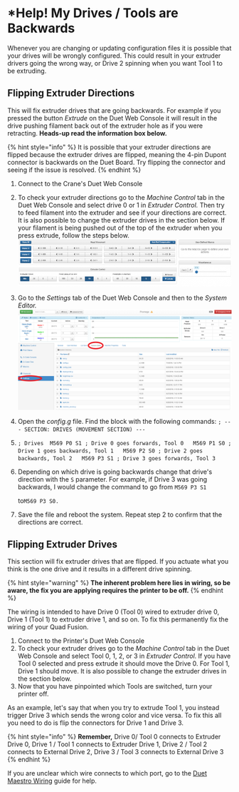 # \*Help! My Drives / Tools are Backwards

Whenever you are changing or updating configuration files it is possible that your drives will be wrongly configured. This could result in your extruder drivers going the wrong way, or Drive 2 spinning when you want Tool 1 to be extruding.

## Flipping Extruder Directions

This will fix extruder drives that are going backwards. For example if you pressed the button _Extrude_ on the Duet Web Console it will result in the drive pushing filament back out of the extruder hole as if you were retracting. **Heads-up read the information box below.** 

{% hint style="info" %}
It is possible that your extruder directions are flipped because the extruder drives are flipped, meaning the 4-pin Dupont connector is backwards on the Duet Board. Try flipping the connector and seeing if the issue is resolved.
{% endhint %}

1. Connect to the Crane's Duet Web Console
2. To check your extruder directions go to the _Machine Control_ tab in the Duet Web Console and select drive 0 or 1 in _Extruder Control._ Then try to feed filament into the extruder and see if your directions are correct. It is also possible to change the extruder drives in the section below. If your filament is being pushed out of the top of the extruder when you press extrude, follow the steps below.  ![](../.gitbook/assets/machinecontrol-1%20%281%29.png) 
3. Go to the _Settings_ tab of the Duet Web Console and then to the _System Editor._  ![](../.gitbook/assets/settingsssytemeditor-1.png) 
4. Open the _config.g_ file. Find the block with the following commands: `; --- SECTION: DRIVES (MOVEMENT SECTION) ---`
5. `; Drives  M569 P0 S1 ; Drive 0 goes forwards, Tool 0   M569 P1 S0 ; Drive 1 goes backwards, Tool 1   M569 P2 S0 ; Drive 2 goes backwards, Tool 2   M569 P3 S1 ; Drive 3 goes forwards, Tool 3`  
6. Depending on which drive is going backwards change that drive's direction with the `S` parameter. For example, if Drive 3 was going backwards, I would change the command to go from `M569 P3 S1`

   to`M569 P3 S0.`

7. Save the file and reboot the system. Repeat step 2 to confirm that the directions are correct.

## Flipping Extruder Drives

This section will fix extruder drives that are flipped. If you actuate what you think is the one drive and it results in a different drive spinning. 

{% hint style="warning" %}
**The inherent problem here lies in wiring, so be aware, the fix you are applying requires the printer to be off.**
{% endhint %}

 The wiring is intended to have Drive 0 \(Tool 0\) wired to extruder drive 0, Drive 1 \(Tool 1\) to extruder drive 1, and so on. To fix this permanently fix the wiring of your Quad Fusion.

1. Connect to the Printer's Duet Web Console
2. To check your extruder drives go to the _Machine Control_ tab in the Duet Web Console and select Tool 0, 1, 2, or 3 in _Extruder Control._ If you have Tool 0 selected and press extrude it should move the Drive 0. For Tool 1, Drive 1 should move.  It is also possible to change the extruder drives in the section below.
3. Now that you have pinpointed which Tools are switched, turn your printer off.

As an example, let's say that when you try to extrude Tool 1, you instead trigger Drive 3 which sends the wrong color and vice versa. To fix this all you need to do is flip the connectors for Drive 1 and Drive 3.

{% hint style="info" %}
**Remember,**  Drive 0/ Tool 0 connects to Extruder Drive 0,  Drive 1 / Tool 1 connects to Extruder Drive 1,  Drive 2 / Tool 2 connects to External Drive 2, Drive 3 / Tool 3 connects to External Drive 3 
{% endhint %}

If you are unclear which wire connects to which port, go to the [Duet Maestro Wiring](../electrical-guides/duet-maestro-wiring.md) guide for help.

